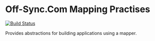 # Off-Sync.Com Mapping Practises

[![Build Status](https://dev.azure.com/off-sync/mapping-practises/_apis/build/status/off-sync.mapping-practises?branchName=master)](https://dev.azure.com/off-sync/mapping-practises/_build/latest?definitionId=1&branchName=master)

Provides abstractions for building applications using a mapper.
